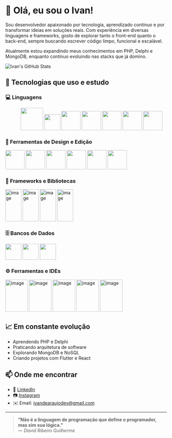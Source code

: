# 👋 Olá, eu sou o Ivan!

Sou desenvolvedor apaixonado por tecnologia, aprendizado contínuo e por transformar ideias em soluções reais. Com experiência em diversas linguagens e frameworks, gosto de explorar tanto o front-end quanto o back-end, sempre buscando escrever código limpo, funcional e escalável.

Atualmente estou expandindo meus conhecimentos em PHP, Delphi e MongoDB, enquanto continuo evoluindo nas stacks que já domino.

![Ivan's GitHub Stats](https://github-readme-stats.vercel.app/api?username=ivan-dev&show_icons=true&theme=radical)

## 🚀 Tecnologias que uso e estudo 

### 💻 Linguagens
<div>
  <ul>
    <ol>
<img src="https://img.icons8.com/?size=100&id=hGdCwhSHUe6L&format=png&color=000000" width="70"/>
<img width="50" src="https://github.com/user-attachments/assets/53ce09a2-03f0-465f-a9ba-6e2434719ac4" "/>
<img width="60" src="https://github.com/user-attachments/assets/32b6fca7-847d-4904-a4f6-f46d5e100d2d" />
<img width="60" src="https://github.com/user-attachments/assets/8f3e31dd-2ea4-40d1-b546-d693dcefa26c" />
<img width="60" src="https://github.com/user-attachments/assets/9ae0b00a-d9ca-442e-bee6-eede3895ef29" />
<img width="60" src="https://github.com/user-attachments/assets/bd967273-d1c9-4cdd-89a3-5d5acc26659e" />
<img width="60" src="https://github.com/user-attachments/assets/99745186-84fa-4a3a-9e0d-3276e339d625" />
    </ol>
    </ul>
</div>

### 📲 Ferramentas de Design e Edição
<img width="60" src="https://github.com/user-attachments/assets/ee723523-2ca6-4b9b-80e0-93971350b52f" />
<img width="60" src="https://github.com/user-attachments/assets/8baf68ed-e6c3-41e4-8674-424f32c7407c" />
<img width="60" src="https://github.com/user-attachments/assets/0bf737f8-6d16-4171-8c4b-5b80b0d03d78" />
<img width="60" src="https://github.com/user-attachments/assets/7194ee46-5afb-4c84-b253-f5aa18594efd" />
<img width="60" src="https://github.com/user-attachments/assets/7b2f85b7-a547-4e1e-9b7e-db0323cee182" />
<img width="60" src="https://github.com/user-attachments/assets/17a1fe17-faa0-4ae4-ae50-3201a4997cb2" />

### 📱 Frameworks e Bibliotecas
<img width="50" height="100" alt="image" src="https://github.com/user-attachments/assets/883ed428-de48-4085-932d-aa87ea73fc6d" />
<img width="50" height="100" alt="image" src="https://github.com/user-attachments/assets/a701577b-12bc-4798-a00a-8a6fc94819fe" />
<img width="50" height="100" alt="image" src="https://github.com/user-attachments/assets/e65481c3-549b-4401-b629-b72266a74faa" />
<img width="50" height="100" alt="image" src="https://github.com/user-attachments/assets/9e310372-3e6d-44a3-a089-1294f87c8b44" />


### 🗄️ Bancos de Dados
<img width="50" src="https://github.com/user-attachments/assets/bdd8bfc0-b2f1-4969-ad30-76458366f96c" />
<img width="50" src="https://github.com/user-attachments/assets/e4b41c2c-c284-4e6f-9565-7f497350b14e" />
<img width="50" src="https://github.com/user-attachments/assets/2fbf148e-3b86-46ad-82d3-10d9a8c7bdc9" />

### ⚙️ Ferramentas e IDEs
<img width="70" height="100" alt="image" src="https://github.com/user-attachments/assets/1d2df8b5-e49f-4ff4-a5c7-2d968a38312e" />
<img width="70" height="100" alt="image" src="https://github.com/user-attachments/assets/8c7c0012-6698-4861-868c-5e5c3cea9fdc" />
<img width="70" height="100" alt="image" src="https://github.com/user-attachments/assets/08cc0022-07a2-4e65-9414-383f1beb5b5d" />
<img width="70" height="100" alt="image" src="https://github.com/user-attachments/assets/34bcec29-92d3-4ae8-b8eb-e85a52f32dec" />
<img width="70" height="100" alt="image" src="https://github.com/user-attachments/assets/09a3849f-f874-4943-8244-bf1371c68668" />



## 📈 Em constante evolução
- Aprendendo PHP e Delphi
- Praticando arquitetura de software
- Explorando MongoDB e NoSQL
- Criando projetos com Flutter e React

## 📫 Onde me encontrar
- 💼 [LinkedIn](www.linkedin.com/in/ivan-de-araújo-48382a330)
- 📷 [Instagram](https://www.instagram.com/user.dev.xs/)
- ✉️ Email: ivandearaujodev@gmail.com

---

> **“Não é a linguagem de programação que define o programador, mas sim sua lógica.”**  
> — *David Ribeiro Guilherme*
<!---
IvandearaujoBs/IvandearaujoBs is a ✨ special ✨ repository because its `README.md` (this file) appears on your GitHub profile.
You can click the Preview link to take a look at your changes.
--->
